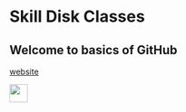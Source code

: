 # Skill Disk Classes

## Welcome to basics of GitHub

[website](https://skilldisk.com)



<img height="32" width="32" src="https://unpkg.com/simple-icons@v5/icons/simpleicons.svg" />
